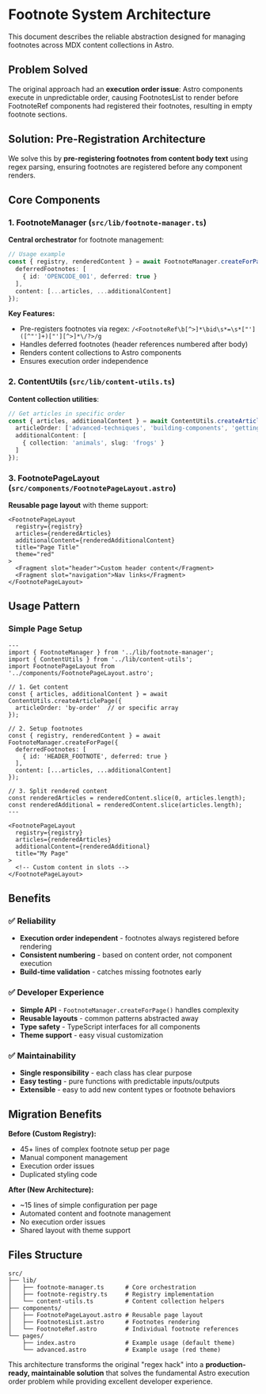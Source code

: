 # Footnote System Architecture

This document describes the reliable abstraction designed for managing footnotes across MDX content collections in Astro.

## Problem Solved

The original approach had an **execution order issue**: Astro components execute in unpredictable order, causing FootnotesList to render before FootnoteRef components had registered their footnotes, resulting in empty footnote sections.

## Solution: Pre-Registration Architecture

We solve this by **pre-registering footnotes from content body text** using regex parsing, ensuring footnotes are registered before any component renders.

## Core Components

### 1. FootnoteManager (`src/lib/footnote-manager.ts`)

**Central orchestrator** for footnote management:

```typescript
// Usage example
const { registry, renderedContent } = await FootnoteManager.createForPage({
  deferredFootnotes: [
    { id: 'OPENCODE_001', deferred: true }
  ],
  content: [...articles, ...additionalContent]
});
```

**Key Features:**
- Pre-registers footnotes via regex: `/<FootnoteRef\b[^>]*\bid\s*=\s*["']([^"']+)["'][^>]*\/?>/g`
- Handles deferred footnotes (header references numbered after body)
- Renders content collections to Astro components
- Ensures execution order independence

### 2. ContentUtils (`src/lib/content-utils.ts`)

**Content collection utilities**:

```typescript
// Get articles in specific order
const { articles, additionalContent } = await ContentUtils.createArticlePage({
  articleOrder: ['advanced-techniques', 'building-components', 'getting-started'],
  additionalContent: [
    { collection: 'animals', slug: 'frogs' }
  ]
});
```

### 3. FootnotePageLayout (`src/components/FootnotePageLayout.astro`)

**Reusable page layout** with theme support:

```astro
<FootnotePageLayout
  registry={registry}
  articles={renderedArticles}
  additionalContent={renderedAdditionalContent}
  title="Page Title"
  theme="red"
>
  <Fragment slot="header">Custom header content</Fragment>
  <Fragment slot="navigation">Nav links</Fragment>
</FootnotePageLayout>
```

## Usage Pattern

### Simple Page Setup

```astro
---
import { FootnoteManager } from '../lib/footnote-manager';
import { ContentUtils } from '../lib/content-utils';
import FootnotePageLayout from '../components/FootnotePageLayout.astro';

// 1. Get content
const { articles, additionalContent } = await ContentUtils.createArticlePage({
  articleOrder: 'by-order'  // or specific array
});

// 2. Setup footnotes
const { registry, renderedContent } = await FootnoteManager.createForPage({
  deferredFootnotes: [
    { id: 'HEADER_FOOTNOTE', deferred: true }
  ],
  content: [...articles, ...additionalContent]
});

// 3. Split rendered content
const renderedArticles = renderedContent.slice(0, articles.length);
const renderedAdditional = renderedContent.slice(articles.length);
---

<FootnotePageLayout
  registry={registry}
  articles={renderedArticles}
  additionalContent={renderedAdditional}
  title="My Page"
>
  <!-- Custom content in slots -->
</FootnotePageLayout>
```

## Benefits

### ✅ **Reliability**
- **Execution order independent** - footnotes always registered before rendering
- **Consistent numbering** - based on content order, not component execution
- **Build-time validation** - catches missing footnotes early

### ✅ **Developer Experience**
- **Simple API** - `FootnoteManager.createForPage()` handles complexity
- **Reusable layouts** - common patterns abstracted away
- **Type safety** - TypeScript interfaces for all components
- **Theme support** - easy visual customization

### ✅ **Maintainability**
- **Single responsibility** - each class has clear purpose
- **Easy testing** - pure functions with predictable inputs/outputs
- **Extensible** - easy to add new content types or footnote behaviors

## Migration Benefits

**Before (Custom Registry):**
- 45+ lines of complex footnote setup per page
- Manual component management
- Execution order issues
- Duplicated styling code

**After (New Architecture):**
- ~15 lines of simple configuration per page
- Automated content and footnote management
- No execution order issues
- Shared layout with theme support

## Files Structure

```
src/
├── lib/
│   ├── footnote-manager.ts      # Core orchestration
│   ├── footnote-registry.ts     # Registry implementation
│   └── content-utils.ts         # Content collection helpers
├── components/
│   ├── FootnotePageLayout.astro # Reusable page layout
│   ├── FootnotesList.astro      # Footnotes rendering
│   └── FootnoteRef.astro        # Individual footnote references
└── pages/
    ├── index.astro              # Example usage (default theme)
    └── advanced.astro           # Example usage (red theme)
```

This architecture transforms the original "regex hack" into a **production-ready, maintainable solution** that solves the fundamental Astro execution order problem while providing excellent developer experience.